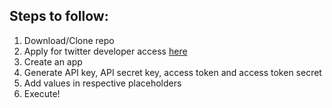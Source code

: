 ## Steps to follow:
1.  Download/Clone repo
2.  Apply for twitter developer access [here](https://developer.twitter.com/en/apply-for-access)
3.  Create an app
4.  Generate API key, API secret key, access token and access token secret
5.  Add values in respective placeholders
6.  Execute!
